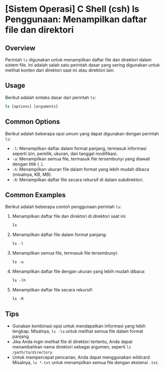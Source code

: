 # [Sistem Operasi] C Shell (csh) ls Penggunaan: Menampilkan daftar file dan direktori

## Overview
Perintah `ls` digunakan untuk menampilkan daftar file dan direktori dalam sistem file. Ini adalah salah satu perintah dasar yang sering digunakan untuk melihat konten dari direktori saat ini atau direktori lain.

## Usage
Berikut adalah sintaks dasar dari perintah `ls`:

```csh
ls [options] [arguments]
```

## Common Options
Berikut adalah beberapa opsi umum yang dapat digunakan dengan perintah `ls`:

- `-l`: Menampilkan daftar dalam format panjang, termasuk informasi seperti izin, pemilik, ukuran, dan tanggal modifikasi.
- `-a`: Menampilkan semua file, termasuk file tersembunyi yang diawali dengan titik (`.`).
- `-h`: Menampilkan ukuran file dalam format yang lebih mudah dibaca (misalnya, KB, MB).
- `-R`: Menampilkan daftar file secara rekursif di dalam subdirektori.

## Common Examples
Berikut adalah beberapa contoh penggunaan perintah `ls`:

1. Menampilkan daftar file dan direktori di direktori saat ini:
   ```csh
   ls
   ```

2. Menampilkan daftar file dalam format panjang:
   ```csh
   ls -l
   ```

3. Menampilkan semua file, termasuk file tersembunyi:
   ```csh
   ls -a
   ```

4. Menampilkan daftar file dengan ukuran yang lebih mudah dibaca:
   ```csh
   ls -lh
   ```

5. Menampilkan daftar file secara rekursif:
   ```csh
   ls -R
   ```

## Tips
- Gunakan kombinasi opsi untuk mendapatkan informasi yang lebih lengkap. Misalnya, `ls -la` untuk melihat semua file dalam format panjang.
- Jika Anda ingin melihat file di direktori tertentu, Anda dapat menambahkan nama direktori sebagai argumen, seperti `ls /path/to/directory`.
- Untuk mempercepat pencarian, Anda dapat menggunakan wildcard. Misalnya, `ls *.txt` untuk menampilkan semua file dengan ekstensi `.txt`.